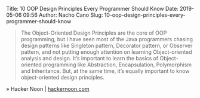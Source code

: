 Title: 10 OOP Design Principles Every Programmer Should Know
Date: 2019-05-06 09:56
Author: Nacho Cano
Slug: 10-oop-design-principles-every-programmer-should-know

> The Object-Oriented Design Principles are the core of OOP programming, but I
> have seen most of the Java programmers chasing design patterns like
> Singleton pattern, Decorator pattern, or Observer pattern, and not putting
> enough attention on learning Object-oriented analysis and design. It’s
> important to learn the basics of Object-oriented programming like
> Abstraction, Encapsulation, Polymorphism and Inheritance. But, at the same
> time, it’s equally important to know object-oriented design principles.

» Hacker Noon | [hackernoon.com][]

  [hackernoon.com]: https://hackernoon.com/10-oop-design-principles-every-programmer-should-know-f187436caf65?source=rss----3a8144eabfe3---4
    "10 OOP Design Principles Every Programmer Should Know"
